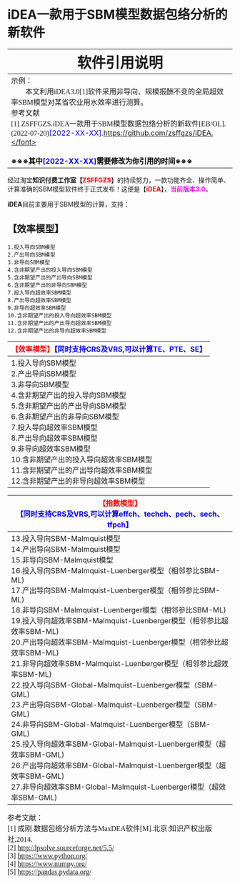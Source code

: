 # iDEA一款用于SBM模型数据包络分析的新软件



| **<font face="华文行楷"  font size=6>软件引用说明</font>**   |
| ------------------------------------------------------------ |
| 示例：  <br /><font face="宋体"  font size=3>&emsp;&emsp;本文利用iDEA3.0[1]软件采用非导向、规模报酬不变的全局超效率SBM模型对某省农业用水效率进行测算。</font>  <br />参考文献<br/><font face="宋体"  font size=3>[1] ZSFFGZS.iDEA一款用于SBM模型数据包络分析的新软件[EB/OL].(2022-07-20)</font><font color=blue>[2022-XX-XX]</font>.<font color=black>https://github.com/zsffgzs/iDEA.</font> <br /><br />**※※※其中<font color=blue>[2022-XX-XX]</font>需要修改为你引用的时间※※※** |

经过淘宝**知识付费工作室【<font color=red>ZSFFGZS</font>**】的持续努力，一款功能齐全、操作简单、计算准确的SBM模型软件终于正式发布！这便是【**<font color=red>iDEA</font>**】，<font color=#FF00FF>**当前版本3.0**</font>。

**iDEA**目前主要用于SBM模型的计算，支持：


## 【效率模型】

```
1.投入导向SBM模型
2.产出导向SBM模型
3.非导向SBM模型
4.含非期望产出的投入导向SBM模型
5.含非期望产出的产出导向SBM模型
6.含非期望产出的非导向SBM模型
7.投入导向超效率SBM模型
8.产出导向超效率SBM模型
9.非导向超效率SBM模型
10.含非期望产出的投入导向超效率SBM模型
11.含非期望产出的产出导向超效率SBM模型
12.含非期望产出的非导向超效率SBM模型
```
| <font color=red>【效率模型】</font><font color=blue>【同时支持CRS及VRS,可以计算TE、PTE、SE】</font> |
| ------------------------------------------------------------ |
| 1.投入导向SBM模型<br />2.产出导向SBM模型<br />3.非导向SBM模型<br />4.含非期望产出的投入导向SBM模型<br />5.含非期望产出的产出导向SBM模型<br />6.含非期望产出的非导向SBM模型<br />7.投入导向超效率SBM模型<br />8.产出导向超效率SBM模型<br />9.非导向超效率SBM模型<br />10.含非期望产出的投入导向超效率SBM模型<br />11.含非期望产出的产出导向超效率SBM模型<br />12.含非期望产出的非导向超效率SBM模型 |

| <font color=red>【指数模型】</font><br /><font color=blue>【同时支持CRS及VRS,可以计算effch、techch、pech、sech、tfpch】</font> |
| ------------------------------------------------------------ |
| 13.投入导向SBM-Malmquist模型<br />14.产出导向SBM-Malmquist模型<br />15.非导向SBM-Malmquist模型<br />16.投入导向SBM-Malmquist-Luenberger模型（相邻参比SBM-ML)<br />17.产出导向SBM-Malmquist-Luenberger模型（相邻参比SBM-ML)<br />18.非导向SBM-Malmquist-Luenberger模型（相邻参比SBM-ML)<br />19.投入导向超效率SBM-Malmquist-Luenberger模型（相邻参比超效率SBM-ML)<br />20.产出导向超效率SBM-Malmquist-Luenberger模型（相邻参比超效率SBM-ML)<br />21.非导向超效率SBM-Malmquist-Luenberger模型（相邻参比超效率SBM-ML)<br />22.投入导向SBM-Global-Malmquist-Luenberger模型（SBM-GML)<br />23.产出导向SBM-Global-Malmquist-Luenberger模型（SBM-GML)<br />24.非导向SBM-Global-Malmquist-Luenberger模型（SBM-GML)<br />25.投入导向超效率SBM-Global-Malmquist-Luenberger模型（超效率SBM-GML)<br />26.产出导向超效率SBM-Global-Malmquist-Luenberger模型（超效率SBM-GML)<br />27.非导向超效率SBM-Global-Malmquist-Luenberger模型（超效率SBM-GML) |


<font face="宋体"  font size=3>参考文献：</font><br />
<font face="宋体"  font size=3>[1] 成刚.数据包络分析方法与MaxDEA软件[M].北京:知识产权出版社,2014.</font><br />
<font face="宋体"  font size=3>[2] http://lpsolve.sourceforge.net/5.5/</font><br />
<font face="宋体"  font size=3>[3] https://www.python.org/</font><br />
<font face="宋体"  font size=3>[4] https://www.numpy.org/</font><br />
<font face="宋体"  font size=3>[5] https://pandas.pydata.org/</font><br />

